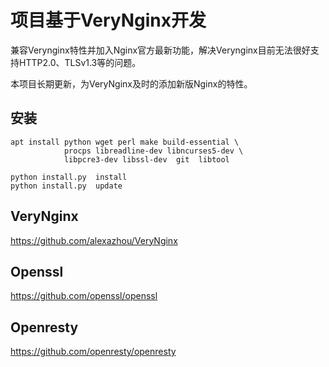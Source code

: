 # 项目基于VeryNginx开发
兼容Verynginx特性并加入Nginx官方最新功能，解决Verynginx目前无法很好支持HTTP2.0、TLSv1.3等的问题。

本项目长期更新，为VeryNginx及时的添加新版Nginx的特性。

## 安装
```
apt install python wget perl make build-essential \  
            procps libreadline-dev libncurses5-dev \
            libpcre3-dev libssl-dev  git  libtool
            
python install.py  install
python install.py  update
```




## VeryNginx
https://github.com/alexazhou/VeryNginx

## Openssl
https://github.com/openssl/openssl

## Openresty
https://github.com/openresty/openresty
